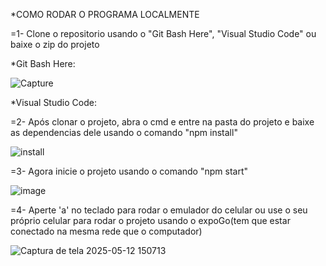 *COMO RODAR O PROGRAMA LOCALMENTE

=1- Clone o repositorio usando o "Git Bash Here", "Visual Studio Code" ou baixe o zip do projeto

*Git Bash Here:

![Capture](https://github.com/user-attachments/assets/68561a52-43a3-43e7-abd9-aa32be137e3e)


*Visual Studio Code: 

=2- Após clonar o projeto, abra o cmd e entre na pasta do projeto e baixe as dependencias dele usando o comando "npm install"

![install](https://github.com/user-attachments/assets/baa8ced6-c076-4f55-a37a-75a00d435fae)


=3- Agora inicie o projeto usando o comando "npm start"

![image](https://github.com/user-attachments/assets/629a30e3-5d2b-4ea3-a3fd-81f0093e8b7a)


=4- Aperte 'a' no teclado para rodar o emulador do celular ou use o seu próprio celular para rodar o projeto usando o expoGo(tem que estar conectado na mesma rede que o computador)

![Captura de tela 2025-05-12 150713](https://github.com/user-attachments/assets/363d8e3f-a113-43ed-9180-89b3d7921dde)
